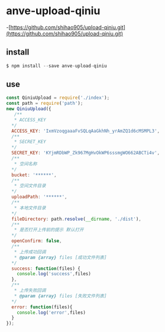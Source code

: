 # anve-upload-qiniu
  
  -[https://github.com/shihao905/upload-qiniu.git](https://github.com/shihao905/upload-qiniu.git)

## install

```js
$ npm install --save anve-upload-qiniu
```

## use

```js
const QiniuUpload = require('./index');
const path = require('path');
new QiniuUpload({
   /**
   * ACCESS_KEY
  */
  ACCESS_KEY: 'IxmVzoqgaaaFvSQLqAaGkhNh_yrAmZQ1d6cMSMPL3',
  /**
   * SECRET_KEY
  */
  SECRET_KEY: 'KYjmRDbWP_Zk967MgHvOkWP6sssmgWO662ABCTi4v',
  /**
   * 空间名称
  */
  bucket: '******',
  /**
   * 空间文件目录
  */
  uploadPath: '******',
  /**
   * 本地文件目录
  */
  fileDirectory: path.resolve(__dirname, './dist'),
  /**
   * 是否打开上传前的提示 默认打开
  */
  openConfirm: false,
  /**
   * 上传成功回调
   * @param {array} files [成功文件列表]
  */
  success: function(files) {
    console.log('success',files)
  },
  /**
   * 上传失败回调
   * @param {array} files [失败文件列表]
  */
  error: function(files){
    console.log('error',files)
  }
});
```
